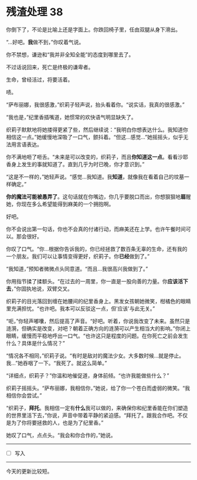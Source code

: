 # 残渣处理 38

你倒下了，不论是比喻上还是字面上。你跌回椅子里，任由双腿从身下滑出。

“...好吧。**我**做不到，”你叹着气说。

你不禁想，谦逊和“我并非全知全能”的态度到哪里去了。

不过话说回来，死亡是终极的谦卑者。

生命，曾经活过，将要活着。

啧。

“萨布丽娜，我很感激，”织莉子轻声说，抬头看着你。“说实话，我真的很感激。”

“我也是，”纪里香插嘴道，她惯常的欢快语气明显缺失了。

织莉子默默地将她搂得更紧了些，然后继续说：“我明白你想表达什么。我知道你相信这一点。”她缓慢地深吸了一口气，颤抖着。“但这...感觉...”她摇摇头，似乎无法用言语表达。

你不满地咂了咂舌。“未来是可以改变的，织莉子，而且**你知道这一点**。看看沙耶香身上发生的事就知道了。直到几乎为时已晚，你才意识到。”

“这是不一样的，”她轻声说。“感觉...我知道。我**知道**，就像我在看着自己的坟墓一样确定。”

**你的魔法可能被愚弄了**。这句话就在你嘴边，你几乎要脱口而出，你想狠狠地**扇**醒她，你现在多么希望能得到麻美的一个拥抱啊。

好吧。

你不会说出第一句话，你也不会真的付诸行动，而麻美还在上学。也许午餐时间可以。那会很好。

你叹了口气。“你...根据你告诉我的，你已经拯救了数百条无辜的生命，还有我的一个朋友。我们可以让事情变得更好，织莉子。你**已经**做到了。”

“我知道，”预知者微微点头同意道。“而且...我很高兴我做到了。”

你用指节揉了揉额头。“在过去的一周里，你一直是一股向善的力量。你**应该活下去**，”你固执地说，双臂交叉。

织莉子的目光落回到缠在她腰间的纪里香身上。黑发女孩朝她微笑，柑橘色的眼睛里充满担忧。“也许吧。我本可以反驳这一点，但'应该'与此无关。”

“呃，”你轻声嘟囔，然后提高了声音。“好吧。听着，你说我改变了未来。虽然只是涟漪，但确实是改变，对吧？朝着正确方向的涟漪可以产生相当大的影响。”你闭上眼睛，缓慢而平稳地呼出一口气。“也许这只是程度的问题。在你死亡之前会发生什么？具体是什么情况？”

“情况各不相同，”织莉子说。“有时是敌对的魔法少女。大多数时候...就是停止。我...”她吞咽了一下。“我死了。就这么简单。”

“详细点，织莉子？”你温和地催促道，身体前倾。“也许我能做些什么？”

织莉子摇摇头。“萨布丽娜，我相信你，”她说，给了你一个苍白而虚弱的微笑。“我相信你会尝试。”

“织莉子，**拜托**。我相信一定有**什么**我可以做的，来确保你和纪里香能在你们塑造的世界里活下去，”你说，声音中带着平静的紧迫感。“拜托了。跟我合作吧。不仅是为了你将要拯救的人，也是为了纪里香。”

她叹了口气，点点头。“我会和你合作的，”她说。

---

- [ ] 写入

---

今天的更新比较短。
